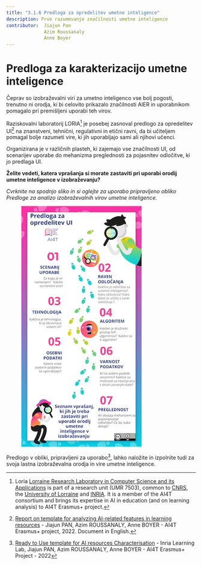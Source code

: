 ```yaml
---
title: "3.1.6 Predloga za opredelitev umetne inteligence"
description: Prvo razumevanje značilnosti umetne inteligence
contributor:  Jiajun Pan
              Azim Roussanaly
              Anne Boyer
---
```


# Predloga za karakterizacijo umetne inteligence

Čeprav so izobraževalni viri za umetno inteligenco vse bolj pogosti, trenutno ni orodja, ki bi celovito prikazalo značilnosti AIER in uporabnikom pomagalo pri premišljeni uporabi teh virov.

Raziskovalni laboratorij LORIA[^1] je posebej zasnoval predlogo za opredelitev UI[^2] na znanstveni, tehnični, regulativni in etični ravni, da bi učiteljem pomagal bolje razumeti vire, ki jih uporabljajo sami ali njihovi učenci.

Organizirana je v različnih plasteh, ki zajemajo vse značilnosti UI, od scenarijev uporabe do mehanizma preglednosti za pojasnitev odločitve, ki jo predlaga UI.

**Želite vedeti, katera vprašanja si morate zastaviti pri uporabi orodij umetne inteligence v izobraževanju?**

_Cvrknite na spodnjo sliko in si oglejte za uporabo pripravljeno obliko Predloge za analizo izobraževalnih virov umetne inteligence._

<a href="Documents/AI4T-Template-Ready-to-use-SI.pdf" target="_blank"><figure>
  <img src="Images/AI4T-Template-Detective-visual-SI.jpg" alt="A Ready to Use template for AI resources Characterisation"/>
</figure></a>

Predlogo v obliki, pripravljeni za uporabo[^3], lahko naložite in izpolnite tudi za svoja lastna izobraževalna orodja in vire umetne inteligence.

[^1]: Loria [Lorraine Research Laboratory in Computer Science and its Applications](https://www.loria.fr/en/) is part of a research unit (UMR 7503), common to [CNRS](https://www.cnrs.fr/en), the [University of Lorraine](https://welcome.univ-lorraine.fr/en/) and [INRIA](http://www.inria.fr/en/). It is a member of the AI4T consortium and brings its expertise in AI in education (and on learning analysis) to AI4T Erasmus+ project.

[^2]: [Report on template for analyzing AI-related features in learning resources](Documents/REPORT-ON-THE-TEMPLATE-2.0.pdf) - Jiajun PAN, Azim ROUSSANALY, Anne BOYER - AI4T Erasmus+ project, 2022. Document in English.

[^3]: [Ready to Use template for AI resources Characterisation](Documents/AI4T-Template-Ready-to-use-SI.pdf) - Inria Learning Lab, Jiajun PAN, Azim ROUSSANALY, Anne BOYER - AI4T Erasmus+ Project - 2022
